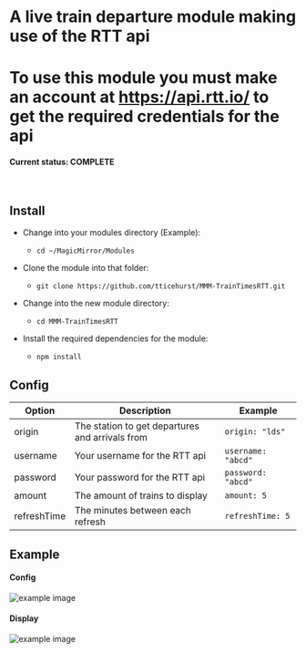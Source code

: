 # A live train departure module making use of the RTT api

# To use this module you must make an account at https://api.rtt.io/ to get the required credentials for the api

#### Current status: **COMPLETE**

<BR />

## Install

- Change into your modules directory (Example):

  - `cd ~/MagicMirror/Modules`

- Clone the module into that folder:

  - `git clone https://github.com/tticehurst/MMM-TrainTimesRTT.git`

- Change into the new module directory:

  - `cd MMM-TrainTimesRTT`

- Install the required dependencies for the module:
  - `npm install`

## Config

| Option      | Description                                     | Example            |
| ----------- | ----------------------------------------------- | ------------------ |
| origin      | The station to get departures and arrivals from | `origin: "lds"`    |
| username    | Your username for the RTT api                   | `username: "abcd"` |
| password    | Your password for the RTT api                   | `password: "abcd"` |
| amount      | The amount of trains to display                 | `amount: 5`        |
| refreshTime | The minutes between each refresh                | `refreshTime: 5`   |

## Example

#### Config

![example image](https://i.imgur.com/YjcCy43.png)

#### Display

![example image](https://i.ibb.co/cQNKVgw/image.png)
